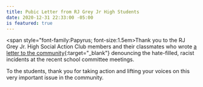 ```yaml
---
title: Pubic Letter from RJ Grey Jr High Students
date: 2020-12-31 22:33:00 -05:00
is featured: true
---
```


<span style="font-family:Papyrus; font-size:1.5em>Thank you to the RJ Grey Jr. High Social Action Club members and their classmates who wrote [a letter to the community](https://drive.google.com/file/d/1bxOqB21w7-pdIyj9RRR58-hv_6bCN6D4/view?usp=sharing){:target="_blank"} denouncing the hate-filled, racist incidents at the recent school committee meetings.

To the students, thank you for taking action and lifting your voices on this very important issue in the community.</span>